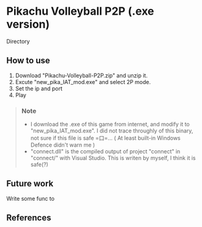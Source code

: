 Pikachu Volleyball P2P (.exe version)
=======================

Directory

## How to use
1. Download "Pikachu-Volleyball-P2P.zip" and unzip it.
2. Excute "new_pika_IAT_mod.exe" and select 2P mode.
3. Set the ip and port 
4. Play

> ### Note  
> + I download the .exe of this game from internet, and modify it to "new_pika_IAT_mod.exe". 
I did not trace throughly of this binary, not sure if this file is safe =口=... 
( At least built-in Windows Defence didn't warn me )
> + "connect.dll" is the compiled output of project "connect" in "connect/" with Visual Studio.
This is writen by myself, I think it is safe(?)








## Future work
Write some func to 
## References